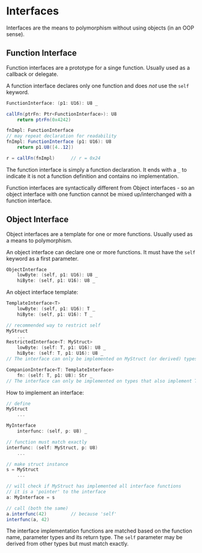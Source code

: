 # Interfaces

Interfaces are the means to polymorphism without using objects (in an OOP sense).

## Function Interface

Function interfaces are a prototype for a singe function. Usually used as a callback or delegate.

A function interface declares only one function and does _not_ use the `self` keyword.

```C#
FunctionInterface: (p1: U16): U8 _

callFn(ptrFn: Ptr<FunctionInterface>): U8
    return ptrFn(0x4242)

fnImpl: FunctionInterface
// may repeat declaration for readability
fnImpl: FunctionInterface (p1: U16): U8
    return p1.U8([4..12])

r = callFn(fnImpl)      // r = 0x24
```

The function interface is simply a function declaration. It ends with a `_` to indicate it is not a function definition and contains no implementation.

Function interfaces are syntactically different from Object interfaces - so an object interface with one function cannot be mixed up/interchanged with a function interface.

## Object Interface

Object interfaces are a template for one or more functions. Usually used as a means to polymorphism.

An object interface can declare one or more functions. It must have the `self` keyword as a first parameter.

```C#
ObjectInterface
    lowByte: (self, p1: U16): U8 _
    hiByte: (self, p1: U16): U8 _
```

An object interface template:

```C#
TemplateInterface<T>
    lowByte: (self, p1: U16): T _
    hiByte: (self, p1: U16): T _

// recommended way to restrict self
MyStruct
    ...
RestrictedInterface<T: MyStruct>
    lowByte: (self: T, p1: U16): U8 _
    hiByte: (self: T, p1: U16): U8 _
// The interface can only be implemented on MyStruct (or derived) types.

CompanionInterface<T: TemplateInterface>
    fn: (self: T, p1: U8): Str _
// The interface can only be implemented on types that also implement TemplateInterface (with any T).
```

How to implement an interface:

```C#
// define
MyStruct
    ...

MyInterface
    interfunc: (self, p: U8) _

// function must match exactly
interfunc: (self: MyStruct, p: U8)
    ...

// make struct instance
s = MyStruct
    ...

// will check if MyStruct has implemented all interface functions
// it is a 'pointer' to the interface
a: MyInterface = s

// call (both the same)
a.interfunc(42)         // because 'self'
interfunc(a, 42)
```

The interface implementation functions are matched based on the function name, parameter types and its return type. The `self` parameter may be derived from other types but must match exactly.
